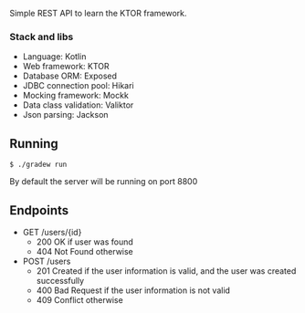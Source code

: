 Simple REST API to learn the KTOR framework.

### Stack and libs
- Language: Kotlin
- Web framework: KTOR
- Database ORM: Exposed
- JDBC connection pool: Hikari
- Mocking framework: Mockk
- Data class validation: Valiktor
- Json parsing: Jackson

## Running
```$ ./gradew run```

By default the server will be running on port 8800

## Endpoints
* GET /users/{id}
    * 200 OK if user was found
    * 404 Not Found otherwise
* POST /users
    * 201 Created if the user information is valid, and the user was created successfully
    * 400 Bad Request if the user information is not valid
    * 409 Conflict otherwise
